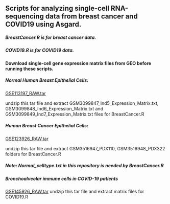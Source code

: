 ## Scripts for analyzing single-cell RNA-sequencing data from breast cancer and COVID19 using Asgard.
##### BreastCancer.R is for breast cancer data.
##### COVID19.R is for COVID19 data.
#### Download single-cell gene expression matrix files from GEO before running these scripts.
##### Normal Human Breast Epithelial Cells:
[GSE113197_RAW.tar](https://www.ncbi.nlm.nih.gov/geo/download/?acc=GSE113197&format=file)

undzip this tar file and extract GSM3099847_Ind5_Expression_Matrix.txt, GSM3099848_Ind6_Expression_Matrix.txt and GSM3099849_Ind7_Expression_Matrix.txt files for BreastCancer.R

##### Human Breast Cancer Epithelial Cells:
[GSE123926_RAW.tar](https://www.ncbi.nlm.nih.gov/geo/download/?acc=GSE123926&format=file)

undzip this tar file and extract GSM3516947_PDX110, GSM3516948_PDX322 folders for BreastCancer.R

##### Note: Normal_celltype.txt in this repository is needed by BreastCancer.R

##### Bronchoalveolar immune cells in COVID-19 patients
[GSE145926_RAW.tar](https://www.ncbi.nlm.nih.gov/geo/download/?acc=GSE145926&format=file)
undzip this tar file and extract matrix files for COVID19.R

